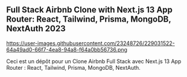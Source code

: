 ## Full Stack Airbnb Clone with Next.js 13 App Router: React, Tailwind, Prisma, MongoDB, NextAuth 2023

https://user-images.githubusercontent.com/23248726/229031522-64a49ad0-66f7-4ea8-94a8-f64a0bb56736.png

Ceci est un dépôt pour un Clone Airbnb Full Stack avec Next.js 13 App Router : React, Tailwind, Prisma, MongoDB, NextAuth.
